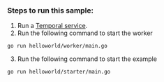 ### Steps to run this sample:
1) Run a [Temporal service](https://github.com/temporalio/samples-go/tree/main/#how-to-use).
2) Run the following command to start the worker
```
go run helloworld/worker/main.go
```
3) Run the following command to start the example
```
go run helloworld/starter/main.go
```
